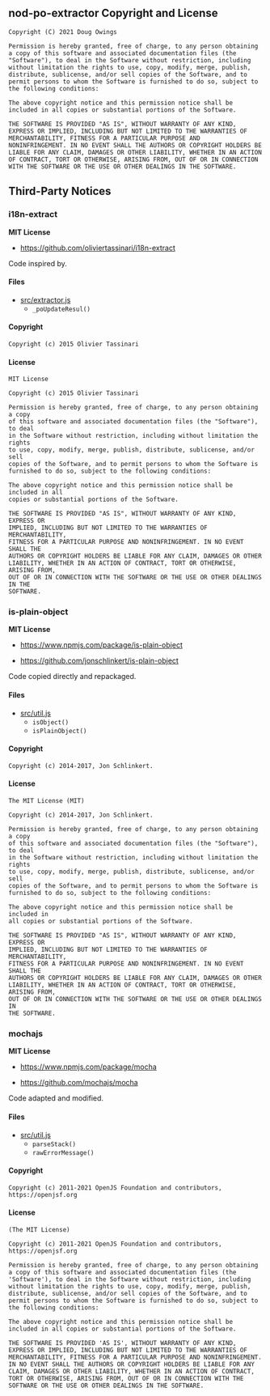 ## nod-po-extractor Copyright and License

```
Copyright (C) 2021 Doug Owings

Permission is hereby granted, free of charge, to any person obtaining
a copy of this software and associated documentation files (the
"Software"), to deal in the Software without restriction, including
without limitation the rights to use, copy, modify, merge, publish,
distribute, sublicense, and/or sell copies of the Software, and to
permit persons to whom the Software is furnished to do so, subject to
the following conditions:

The above copyright notice and this permission notice shall be
included in all copies or substantial portions of the Software.

THE SOFTWARE IS PROVIDED "AS IS", WITHOUT WARRANTY OF ANY KIND,
EXPRESS OR IMPLIED, INCLUDING BUT NOT LIMITED TO THE WARRANTIES OF
MERCHANTABILITY, FITNESS FOR A PARTICULAR PURPOSE AND
NONINFRINGEMENT. IN NO EVENT SHALL THE AUTHORS OR COPYRIGHT HOLDERS BE
LIABLE FOR ANY CLAIM, DAMAGES OR OTHER LIABILITY, WHETHER IN AN ACTION
OF CONTRACT, TORT OR OTHERWISE, ARISING FROM, OUT OF OR IN CONNECTION
WITH THE SOFTWARE OR THE USE OR OTHER DEALINGS IN THE SOFTWARE.
```

## Third-Party Notices

### i18n-extract

**MIT License**

- https://github.com/oliviertassinari/i18n-extract

Code inspired by.

#### Files

- [src/extractor.js](src/extractor.js)
  - `_poUpdateResul()`

#### Copyright

```
Copyright (c) 2015 Olivier Tassinari
```

#### License

```
MIT License

Copyright (c) 2015 Olivier Tassinari

Permission is hereby granted, free of charge, to any person obtaining a copy
of this software and associated documentation files (the "Software"), to deal
in the Software without restriction, including without limitation the rights
to use, copy, modify, merge, publish, distribute, sublicense, and/or sell
copies of the Software, and to permit persons to whom the Software is
furnished to do so, subject to the following conditions:

The above copyright notice and this permission notice shall be included in all
copies or substantial portions of the Software.

THE SOFTWARE IS PROVIDED "AS IS", WITHOUT WARRANTY OF ANY KIND, EXPRESS OR
IMPLIED, INCLUDING BUT NOT LIMITED TO THE WARRANTIES OF MERCHANTABILITY,
FITNESS FOR A PARTICULAR PURPOSE AND NONINFRINGEMENT. IN NO EVENT SHALL THE
AUTHORS OR COPYRIGHT HOLDERS BE LIABLE FOR ANY CLAIM, DAMAGES OR OTHER
LIABILITY, WHETHER IN AN ACTION OF CONTRACT, TORT OR OTHERWISE, ARISING FROM,
OUT OF OR IN CONNECTION WITH THE SOFTWARE OR THE USE OR OTHER DEALINGS IN THE
SOFTWARE.
```

### is-plain-object

**MIT License**

- https://www.npmjs.com/package/is-plain-object

- https://github.com/jonschlinkert/is-plain-object

Code copied directly and repackaged.

#### Files

- [src/util.js](src/util.js) 
  - `isObject()`
  - `isPlainObject()`

#### Copyright

```
Copyright (c) 2014-2017, Jon Schlinkert.
```

#### License

```
The MIT License (MIT)

Copyright (c) 2014-2017, Jon Schlinkert.

Permission is hereby granted, free of charge, to any person obtaining a copy
of this software and associated documentation files (the "Software"), to deal
in the Software without restriction, including without limitation the rights
to use, copy, modify, merge, publish, distribute, sublicense, and/or sell
copies of the Software, and to permit persons to whom the Software is
furnished to do so, subject to the following conditions:

The above copyright notice and this permission notice shall be included in
all copies or substantial portions of the Software.

THE SOFTWARE IS PROVIDED "AS IS", WITHOUT WARRANTY OF ANY KIND, EXPRESS OR
IMPLIED, INCLUDING BUT NOT LIMITED TO THE WARRANTIES OF MERCHANTABILITY,
FITNESS FOR A PARTICULAR PURPOSE AND NONINFRINGEMENT. IN NO EVENT SHALL THE
AUTHORS OR COPYRIGHT HOLDERS BE LIABLE FOR ANY CLAIM, DAMAGES OR OTHER
LIABILITY, WHETHER IN AN ACTION OF CONTRACT, TORT OR OTHERWISE, ARISING FROM,
OUT OF OR IN CONNECTION WITH THE SOFTWARE OR THE USE OR OTHER DEALINGS IN
THE SOFTWARE.
```

### mochajs

**MIT License**

- https://www.npmjs.com/package/mocha

- https://github.com/mochajs/mocha

Code adapted and modified.

#### Files

- [src/util.js](src/util.js) 
  - `parseStack()`
  - `rawErrorMessage()`

#### Copyright

```
Copyright (c) 2011-2021 OpenJS Foundation and contributors, https://openjsf.org
```

#### License

```
(The MIT License)

Copyright (c) 2011-2021 OpenJS Foundation and contributors, https://openjsf.org

Permission is hereby granted, free of charge, to any person obtaining
a copy of this software and associated documentation files (the
'Software'), to deal in the Software without restriction, including
without limitation the rights to use, copy, modify, merge, publish,
distribute, sublicense, and/or sell copies of the Software, and to
permit persons to whom the Software is furnished to do so, subject to
the following conditions:

The above copyright notice and this permission notice shall be
included in all copies or substantial portions of the Software.

THE SOFTWARE IS PROVIDED 'AS IS', WITHOUT WARRANTY OF ANY KIND,
EXPRESS OR IMPLIED, INCLUDING BUT NOT LIMITED TO THE WARRANTIES OF
MERCHANTABILITY, FITNESS FOR A PARTICULAR PURPOSE AND NONINFRINGEMENT.
IN NO EVENT SHALL THE AUTHORS OR COPYRIGHT HOLDERS BE LIABLE FOR ANY
CLAIM, DAMAGES OR OTHER LIABILITY, WHETHER IN AN ACTION OF CONTRACT,
TORT OR OTHERWISE, ARISING FROM, OUT OF OR IN CONNECTION WITH THE
SOFTWARE OR THE USE OR OTHER DEALINGS IN THE SOFTWARE.
```